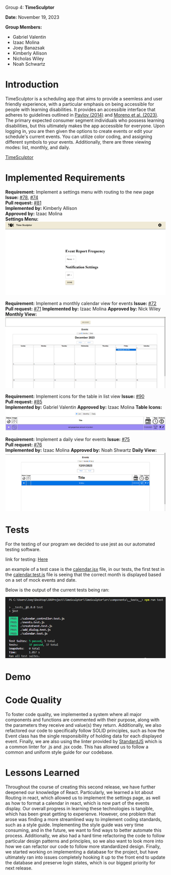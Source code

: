 Group 4: **TimeSculptor**

**Date:** November 19, 2023

**Group Members:**

- Gabriel Valentin
- Izaac Molina
- Joey Banazsak
- Kimberly Allison
- Nicholas Wiley
- Noah Schwartz

# Introduction
 TimeSculptor is a scheduling app that aims to provide a seemless and user friendly experience, with a particular emphasis on being accessible for people with learning disabilities. It provides an accessible interface that adheres to guidelines outlined in [Pavlov (2014)](https://www.scirp.org/html/7-9301792_43152.htm) and [Moreno et al. (2023)](https://link.springer.com/article/10.1007/s10209-023-00986-z). The primary expected consumer segment individuals who possess learning disabilities, but this ultimately makes the app accessible for everyone. Upon logging in, you are then given the options to create events or edit your schedule's current events. You can utilize color coding, and assigning different symbols to your events. Additionally, there are three viewing modes: list, monthly, and daily.

[TimeSculptor](https://github.com/nickw409/TimeSculptor)

# Implemented Requirements

**Requirement:** Implement a settings menu with routing to the new page      
**Issue:** [#78](https://github.com/nickw409/TimeSculptor/issues/78), [#74](https://github.com/nickw409/TimeSculptor/issues/74)           
**Pull request:** [#81](https://github.com/nickw409/TimeSculptor/pull/81)    
**Implemented by:** Kimberly Allison      
**Approved by:** Izaac Molina   
**Settings Menu:**    
![Menu](../assets/settings_menu.png)   

**Requirement:** Implement a monthly calendar view for events 
**Issue:** [#72](https://github.com/nickw409/TimeSculptor/issues/72)     
**Pull request:** [#71](https://github.com/nickw409/TimeSculptor/pull/71)
**Implemented by:** Izaac Molina
**Approved by:** Nick Wiley 
**Monthly View:**    
![Monthly](../assets/monthly_view.png)   

**Requirement:** Implement icons for the table in list view 
**Issue:** [#90](https://github.com/nickw409/TimeSculptor/issues/90)     
**Pull request:** [#85](https://github.com/nickw409/TimeSculptor/pull/85)  
**Implemented by:** Gabriel Valentin
**Approved by:** Izaac Molina
**Table Icons:**    
![Icons](../assets/chicken-example.png) 

**Requirement:** Implement a daily view for events
**Issue:** [#75](https://github.com/nickw409/TimeSculptor/issues/75)   
**Pull request:** [#76](https://github.com/nickw409/TimeSculptor/pull/76)   
**Implemented by:** Izaac Molina
**Approved by:** Noah Shwartz
**Daily View:**    
![Daily](../assets/daily_view.png)   

# Tests

For the testing of our program we decided to use jest as our automated testing software. 

link for testing: [Here](https://github.com/nickw409/TimeSculptor/tree/main/TimeSculptor/src/components/__tests__)

an example of a test case is the [calendar.jsx](https://github.com/nickw409/TimeSculptor/tree/main/TimeSculptor/src/components/calendar.jsx) file, in our tests, the first test in the [calendar.test.js](https://github.com/nickw409/TimeSculptor/tree/main/TimeSculptor/src/components/__tests__/calendar.test.js) file is seeing that the correct month is displayed based on a set of mock events and date. 

Below is the output of the current tests being ran:

![testing_output](../assets/deliverable6_testing.PNG)

# Demo



# Code Quality

To foster code quality, we implemented a system where all major components and functions are commented with their purpose, along with the parameters they receive and value(s) they return. Additionally, we also refactored our code to specifically follow SOLID principles, such as how the Event class has the single responsibility of holding data for each displayed event. Finally, we are also using the linter provided by [StandardJS](https://github.com/standard/standard) which is a common linter for .js and .jsx code. This has allowed us to follow a common and uniform style guide for our codebase.

# Lessons Learned

Throughout the course of creating this second release, we have further deepened our knowledge of React. Particularly, we learned a lot about Routing in react, which allowed us to implement the settings page, as well as how to format a calendar in react, which is now part of the events display. Our overall progress in learning these technologies is tangible, which has been great getting to experienve. However, one problem that arose was finding a more streamlined way to implement coding standards, such as a style guide. Implementing the style guide was very time consuming, and in the future, we want to find ways to better automate this process. Additionally, we also had a hard time refactoring the code to follow particular design patterns and principles, so we also want to look more into how we can refactor our code to follow more standardized design. Finally, we started working on implementing a database for the project, but have ultimately ran into issues completely hooking it up to the front end to update the database and preserve login states, which is our biggest priority for next release.


